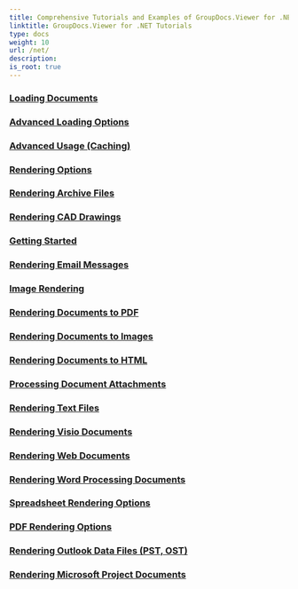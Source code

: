```yaml
---
title: Comprehensive Tutorials and Examples of GroupDocs.Viewer for .NET 
linktitle: GroupDocs.Viewer for .NET Tutorials
type: docs
weight: 10
url: /net/
description:
is_root: true
---
```


### [Loading Documents](./loading-documents/)

### [Advanced Loading Options](./advanced-loading/)

### [Advanced Usage (Caching)](./advanced-usage-caching/)

### [Rendering Options](./rendering-options/)

### [Rendering Archive Files](./rendering-archive-files/)

### [Rendering CAD Drawings](./rendering-cad-drawings/)

### [Getting Started](./getting-started/)

### [Rendering Email Messages](./rendering-email-messages/)

### [Image Rendering](./image-rendering/)

### [Rendering Documents to PDF](./rendering-documents-pdf/)

### [Rendering Documents to Images](./rendering-documents-images/)

### [Rendering Documents to HTML](./rendering-documents-html/)

### [Processing Document Attachments](./processing-document-attachments/)

### [Rendering Text Files](./rendering-text-files/)

### [Rendering Visio Documents](./rendering-visio-documents/)

### [Rendering Web Documents](./rendering-web-documents/)

### [Rendering Word Processing Documents](./rendering-word-processing-documents/)

### [Spreadsheet Rendering Options](./spreadsheet-rendering-options/)

### [PDF Rendering Options](./pdf-rendering-options/)

### [Rendering Outlook Data Files (PST, OST)](./rendering-outlook-data-files/)

### [Rendering Microsoft Project Documents](./groupdocs-viewer-net-rendering-ms-project-documents/)
